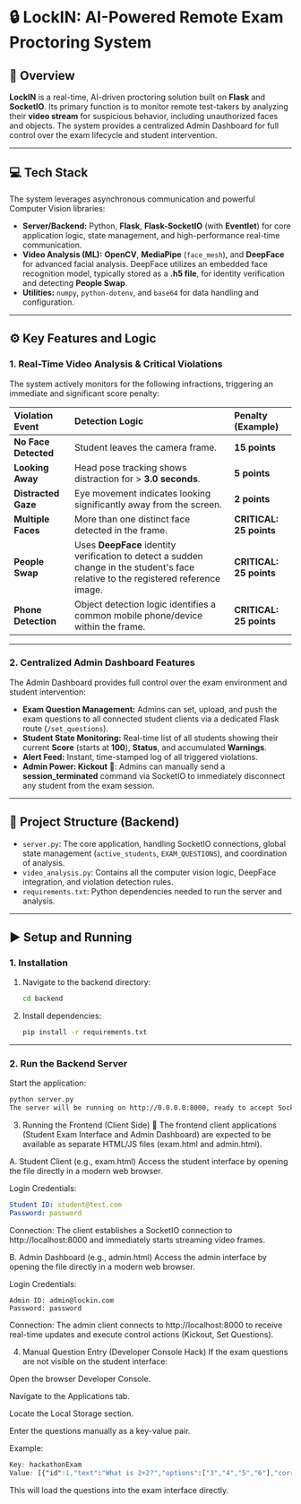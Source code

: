 # 🔒 LockIN: AI-Powered Remote Exam Proctoring System

## 🚀 Overview

**LockIN** is a real-time, AI-driven proctoring solution built on **Flask** and **SocketIO**. Its primary function is to monitor remote test-takers by analyzing their **video stream** for suspicious behavior, including unauthorized faces and objects. The system provides a centralized Admin Dashboard for full control over the exam lifecycle and student intervention.

----

## 💻 Tech Stack

The system leverages asynchronous communication and powerful Computer Vision libraries:

* **Server/Backend:** Python, **Flask**, **Flask-SocketIO** (with **Eventlet**) for core application logic, state management, and high-performance real-time communication.  
* **Video Analysis (ML):** **OpenCV**, **MediaPipe** (`face_mesh`), and **DeepFace** for advanced facial analysis. DeepFace utilizes an embedded face recognition model, typically stored as a **.h5 file**, for identity verification and detecting **People Swap**.  
* **Utilities:** `numpy`, `python-dotenv`, and `base64` for data handling and configuration.

---

## ⚙️ Key Features and Logic

### 1. Real-Time Video Analysis & Critical Violations
The system actively monitors for the following infractions, triggering an immediate and significant score penalty:

| Violation Event | Detection Logic | Penalty (Example) |
| :--- | :--- | :--- |
| **No Face Detected** | Student leaves the camera frame. | **15 points** |
| **Looking Away** | Head pose tracking shows distraction for > **3.0 seconds**. | **5 points** |
| **Distracted Gaze** | Eye movement indicates looking significantly away from the screen. | **2 points** |
| **Multiple Faces** | More than one distinct face detected in the frame. | **CRITICAL: 25 points** |
| **People Swap** | Uses **DeepFace** identity verification to detect a sudden change in the student's face relative to the registered reference image. | **CRITICAL: 25 points** |
| **Phone Detection** | Object detection logic identifies a common mobile phone/device within the frame. | **CRITICAL: 25 points** |

---

### 2. Centralized Admin Dashboard Features

The Admin Dashboard provides full control over the exam environment and student intervention:

* **Exam Question Management:** Admins can set, upload, and push the exam questions to all connected student clients via a dedicated Flask route (`/set_questions`).  
* **Student State Monitoring:** Real-time list of all students showing their current **Score** (starts at **100**), **Status**, and accumulated **Warnings**.  
* **Alert Feed:** Instant, time-stamped log of all triggered violations.  
* **Admin Power: Kickout** 🛑: Admins can manually send a **session_terminated** command via SocketIO to immediately disconnect any student from the exam session.

---

## 📂 Project Structure (Backend)

* `server.py`: The core application, handling SocketIO connections, global state management (`active_students`, `EXAM_QUESTIONS`), and coordination of analysis.  
* `video_analysis.py`: Contains all the computer vision logic, DeepFace integration, and violation detection rules.  
* `requirements.txt`: Python dependencies needed to run the server and analysis.

---

## ▶️ Setup and Running

### 1. Installation

1. Navigate to the backend directory:
    ```bash
    cd backend
    ```
2. Install dependencies:
    ```bash
    pip install -r requirements.txt
    ```

---

### 2. Run the Backend Server

Start the application:

```bash
python server.py
The server will be running on http://0.0.0.0:8000, ready to accept SocketIO connections.
```

3. Running the Frontend (Client Side) 🔑
The frontend client applications (Student Exam Interface and Admin Dashboard) are expected to be available as separate HTML/JS files (exam.html and admin.html).

A. Student Client (e.g., exam.html)
Access the student interface by opening the file directly in a modern web browser.

Login Credentials:

```yaml
Student ID: student@test.com
Password: password
```

Connection:
The client establishes a SocketIO connection to http://localhost:8000 and immediately starts streaming video frames.

B. Admin Dashboard (e.g., admin.html)
Access the admin interface by opening the file directly in a modern web browser.

Login Credentials:

```pgsql
Admin ID: admin@lockin.com
Password: password
```

Connection:
The admin client connects to http://localhost:8000 to receive real-time updates and execute control actions (Kickout, Set Questions).

4. Manual Question Entry (Developer Console Hack)
If the exam questions are not visible on the student interface:

Open the browser Developer Console.

Navigate to the Applications tab.

Locate the Local Storage section.

Enter the questions manually as a key-value pair.

Example:

```css
Key: hackathonExam
Value: [{"id":1,"text":"What is 2+2?","options":["3","4","5","6"],"correct":1},{"id":2,"text":"Capital of France?","options":["London","Paris","Berlin","Rome"],"correct":1}]
```

This will load the questions into the exam interface directly.
